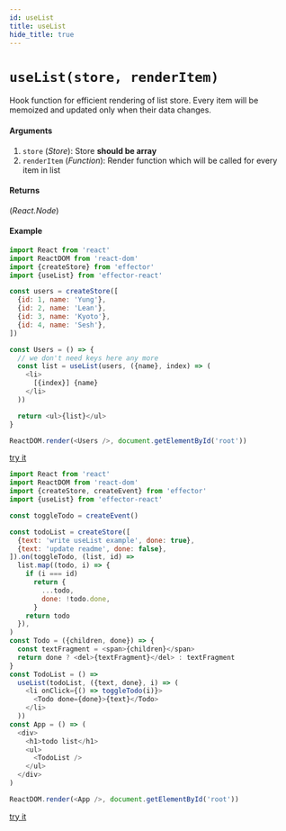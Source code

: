 ```yaml
---
id: useList
title: useList
hide_title: true
---
```


# `useList(store, renderItem)`

Hook function for efficient rendering of list store.
Every item will be memoized and updated only when their data changes.

#### Arguments

1. `store` (_Store_): Store **should be array**
2. `renderItem` (_Function_): Render function which will be called for every item in list

#### Returns

(_React.Node_)

#### Example

```js try
import React from 'react'
import ReactDOM from 'react-dom'
import {createStore} from 'effector'
import {useList} from 'effector-react'

const users = createStore([
  {id: 1, name: 'Yung'},
  {id: 2, name: 'Lean'},
  {id: 3, name: 'Kyoto'},
  {id: 4, name: 'Sesh'},
])

const Users = () => {
  // we don't need keys here any more
  const list = useList(users, ({name}, index) => (
    <li>
      [{index}] {name}
    </li>
  ))

  return <ul>{list}</ul>
}

ReactDOM.render(<Users />, document.getElementById('root'))
```

[try it](https://share.effector.dev/JZ35Jjyr)

```js try
import React from 'react'
import ReactDOM from 'react-dom'
import {createStore, createEvent} from 'effector'
import {useList} from 'effector-react'

const toggleTodo = createEvent()

const todoList = createStore([
  {text: 'write useList example', done: true},
  {text: 'update readme', done: false},
]).on(toggleTodo, (list, id) =>
  list.map((todo, i) => {
    if (i === id)
      return {
        ...todo,
        done: !todo.done,
      }
    return todo
  }),
)
const Todo = ({children, done}) => {
  const textFragment = <span>{children}</span>
  return done ? <del>{textFragment}</del> : textFragment
}
const TodoList = () =>
  useList(todoList, ({text, done}, i) => (
    <li onClick={() => toggleTodo(i)}>
      <Todo done={done}>{text}</Todo>
    </li>
  ))
const App = () => (
  <div>
    <h1>todo list</h1>
    <ul>
      <TodoList />
    </ul>
  </div>
)

ReactDOM.render(<App />, document.getElementById('root'))
```

[try it](https://share.effector.dev/GQjYp0Bn)
